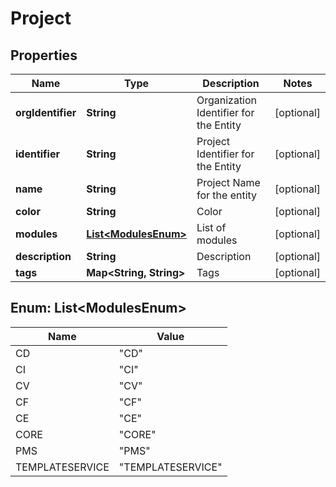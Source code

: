 # Project

## Properties
Name | Type | Description | Notes
------------ | ------------- | ------------- | -------------
**orgIdentifier** | **String** | Organization Identifier for the Entity |  [optional]
**identifier** | **String** | Project Identifier for the Entity |  [optional]
**name** | **String** | Project Name for the entity |  [optional]
**color** | **String** | Color |  [optional]
**modules** | [**List&lt;ModulesEnum&gt;**](#List&lt;ModulesEnum&gt;) | List of modules |  [optional]
**description** | **String** | Description |  [optional]
**tags** | **Map&lt;String, String&gt;** | Tags |  [optional]

<a name="List<ModulesEnum>"></a>
## Enum: List&lt;ModulesEnum&gt;
Name | Value
---- | -----
CD | &quot;CD&quot;
CI | &quot;CI&quot;
CV | &quot;CV&quot;
CF | &quot;CF&quot;
CE | &quot;CE&quot;
CORE | &quot;CORE&quot;
PMS | &quot;PMS&quot;
TEMPLATESERVICE | &quot;TEMPLATESERVICE&quot;
